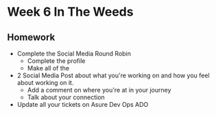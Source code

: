 # Week 6 In The Weeds

## Homework

- Complete the Social Media Round Robin
  - Complete the profile
  - Make all of the
- 2 Social Media Post about what you're working on and how you feel about working on it.
  - Add a comment on where you're at in your journey
  - Talk about your connection
- Update all your tickets on Asure Dev Ops ADO
